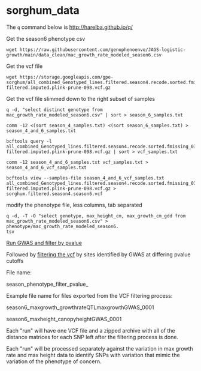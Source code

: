 # sorghum_data


The `q` command below is http://harelba.github.io/q/

Get the season6 phenotype csv
```bash=
wget https://raw.githubusercontent.com/genophenoenvo/JAGS-logistic-growth/main/data_clean/mac_growth_rate_modeled_season6.csv

```

Get the vcf file

```bash=
wget https://storage.googleapis.com/gpe-sorghum/all_combined_Genotyped_lines.filtered.season4.recode.sorted.fmissing_030.maf_001.contig-filtered.imputed.plink-prune-098.vcf.gz
```

Get the vcf file slimmed down to the right subset of samples
```bash=
q -d, "select distinct genotype from mac_growth_rate_modeled_season6.csv" | sort > season_6_samples.txt

comm -12 <(sort season_4_samples.txt) <(sort season_6_samples.txt) > season_4_and_6_samples.txt

bcftools query -l all_combined_Genotyped_lines.filtered.season4.recode.sorted.fmissing_030.maf_001.contig-filtered.imputed.plink-prune-098.vcf.gz | sort > vcf_samples.txt

comm -12 season_4_and_6_samples.txt vcf_samples.txt > season_4_and_6_vcf_samples.txt

bcftools view --samples-file season_4_and_6_vcf_samples.txt all_combined_Genotyped_lines.filtered.season4.recode.sorted.fmissing_030.maf_001.contig-filtered.imputed.plink-prune-098.vcf.gz > sorghum.filtered.season4.season6.vcf
```

modify the phenotype file, less columns, tab separated
```
q -d, -T -O "select genotype, max_height_cm, max_growth_cm_gdd from mac_growth_rate_modeled_season6.csv" > phenotype/mac_growth_rate_modeled_season6.
tsv
```

[Run GWAS and filter by pvalue](gwas/README.md)

Followed by [filtering the vcf](vcf/README.md) by sites identified by GWAS at differing pvalue cutoffs



File name:

season_phenotype_filter_pvalue_

Example file name for files exported from the VCF filtering process:

season6_maxgrowth_growthrateQTLmaxgrowthGWAS_0001

season6_maxheight_canopyheightGWAS_0001

Each "run" will have one VCF file and a zipped archive with all of the distance matrices for each SNP left after the filtering process is done.

Each "run" will be processed separately against the variation in max growth rate and max height data to identify SNPs with variation that mimic the variation of the phenotype of concern.
